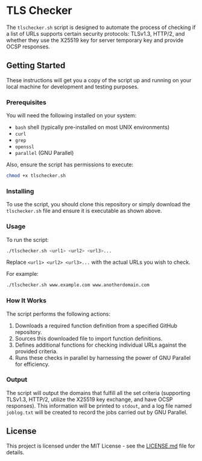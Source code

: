 # TLS Checker

The `tlschecker.sh` script is designed to automate the process of checking if a list of URLs supports certain security protocols: TLSv1.3, HTTP/2, and whether they use the X25519 key for server temporary key and provide OCSP responses.

## Getting Started

These instructions will get you a copy of the script up and running on your local machine for development and testing purposes.

### Prerequisites

You will need the following installed on your system:

- `bash` shell (typically pre-installed on most UNIX environments)
- `curl`
- `grep`
- `openssl`
- `parallel` (GNU Parallel)

Also, ensure the script has permissions to execute:

```bash
chmod +x tlschecker.sh
```

### Installing

To use the script, you should clone this repository or simply download the `tlschecker.sh` file and ensure it is executable as shown above.

### Usage

To run the script:

```bash
./tlschecker.sh <url1> <url2> <url3>...
```

Replace `<url1> <url2> <url3>...` with the actual URLs you wish to check.

For example:

```bash
./tlschecker.sh www.example.com www.anotherdomain.com
```

### How It Works

The script performs the following actions:

1. Downloads a required function definition from a specified GitHub repository.
2. Sources this downloaded file to import function definitions.
3. Defines additional functions for checking individual URLs against the provided criteria.
4. Runs these checks in parallel by harnessing the power of GNU Parallel for efficiency.

### Output

The script will output the domains that fulfill all the set criteria (supporting TLSv1.3, HTTP/2, utilize the X25519 key exchange, and have OCSP responses). This information will be printed to `stdout`, and a log file named `joblog.txt` will be created to record the jobs carried out by GNU Parallel.

## License

This project is licensed under the MIT License - see the [LICENSE.md](LICENSE.md) file for details.
